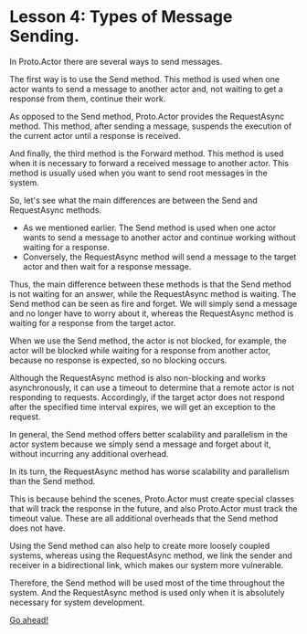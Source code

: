 # Lesson 4: Types of Message Sending.

In Proto.Actor there are several ways to send messages. 

The first way is to use the Send method. This method is used when one actor wants to send a message to another actor and, not waiting to get a response from them, continue their work.

As opposed to the Send method, Proto.Actor provides the RequestAsync method. This method, after sending a message, suspends the execution of the current actor until a response is received.

And finally, the third method is the Forward method. This method is used when it is necessary to forward a received message to another actor. This method is usually used when you want to send root messages in the system.

So, let's see what the main differences are between the Send and RequestAsync methods.

- As we mentioned earlier. The Send method is used when one actor wants to send a message to another actor and continue working without waiting for a response.
- Conversely, the RequestAsync method will send a message to the target actor and then wait for a response message.

Thus, the main difference between these methods is that the Send method is not waiting for an answer, while the RequestAsync method is waiting. The Send method can be seen as fire and forget. We will simply send a message and no longer have to worry about it, whereas the RequestAsync method is waiting for a response from the target actor.

When we use the Send method, the actor is not blocked, for example, the actor will be blocked while waiting for a response from another actor, because no response is expected, so no blocking occurs.

Although the RequestAsync method is also non-blocking and works asynchronously, it can use a timeout to determine that a remote actor is not responding to requests. Accordingly, if the target actor does not respond after the specified time interval expires, we will get an exception to the request.

In general, the Send method offers better scalability and parallelism in the actor system because we simply send a message and forget about it, without incurring any additional overhead. 

In its turn, the RequestAsync method has worse scalability and parallelism than the Send method.

This is because behind the scenes, Proto.Actor must create special classes that will track the response in the future, and also Proto.Actor must track the timeout value. These are all additional overheads that the Send method does not have. 

Using the Send method can also help to create more loosely coupled systems, whereas using the RequestAsync method, we link the sender and receiver in a bidirectional link, which makes our system more vulnerable.

Therefore, the Send method will be used most of the time throughout the system. And the RequestAsync method is used only when it is absolutely necessary for system development.

[Go ahead!](../lesson-5)